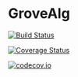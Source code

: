 # GroveAlg

[![Build Status](https://travis-ci.org/chakravala/GroveAlg.jl.svg?branch=master)](https://travis-ci.org/chakravala/GroveAlg.jl)

[![Coverage Status](https://coveralls.io/repos/chakravala/GroveAlg.jl/badge.svg?branch=master&service=github)](https://coveralls.io/github/chakravala/GroveAlg.jl?branch=master)

[![codecov.io](http://codecov.io/github/chakravala/GroveAlg.jl/coverage.svg?branch=master)](http://codecov.io/github/chakravala/GroveAlg.jl?branch=master)
